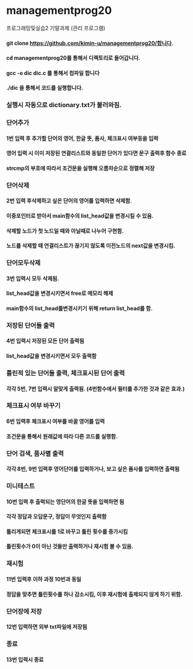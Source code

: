 # managementprog20
프로그래밍및실습2 기말과제 (관리 프로그램) 

#### git clone https://github.com/kimin-u/managementprog20/합니다.
#### cd managementprog20를 통해서 디렉토리로 들어갑니다.
#### gcc -o dic dic.c 를 통해서 컴파일 합니다
#### ./dic 을 통해서 코드를 실행합니다.
### 실행시  자동으로 dictionary.txt가 불러와짐.
### 단어추가
#### 1번 입력 후 추가할 단어의 영어, 한글 뜻, 품사, 체크표시 여부등을 입력
#### 영어 입력 시 이미 저장된 연결리스트와 동일한 단어가 있다면 문구 출력후 함수 종료 
#### strcmp의 부호에 따라서 조건문을 실행해 오름차순으로 정렬해 저장
### 단어삭제
#### 2번 입력 후삭제하고 싶은 단어의 영어를 입력하면 삭제함.
#### 이중포인터로 받아서 main함수의 list_head값을 변경시킬 수 있음.
#### 삭제할 노드가 첫 노드일 때와 아닐때로 나누어 구현함.
#### 노드를 삭제할 때 연결리스트가 끊기지 않도록 이전노드의 next값을 변경시킴.
### 단어모두삭제
#### 3번 입력시 모두 삭제됨.
#### list_head값을 변경시키면서 free로 메모리 해제
#### main함수의 list_head를변경시키기 위해 return list_head를 함. 
### 저장된 단어들 출력
#### 4번 입력시 저장된 모든 단어 출력됨
#### list_head값을 변경시키면서 모두 출력함
### 틀린적 있는 단어들 출력, 체크표시된 단어 출력
#### 각각 5번, 7번 입력시 알맞게 출력됨. (4번함수에서 필터를 추가한 것과 같은 효과.)
### 체크표시 여부 바꾸기
#### 6번 입력후 체크표시 여부를 바꿀 영어를 입력 
#### 조건문을 통해서 원래값에 따라 다른 코드를 실행함. 
### 단어 검색, 품사별 출력
#### 각각 8번, 9번 입력후 영어단어를 입력하거나, 보고 싶은 품사를 입력하면 출력됨
### 미니테스트
#### 10번 입력 후 출력되는 영단어의 한글 뜻을 입력하면 됨
#### 각각 정답과 오답문구, 정답이 무엇인지 출력함
#### 틀리게되면 체크표시를 1로 바꾸고 틀린 횟수를 증가시킴
#### 틀린횟수가 0이 아닌 것들만 출력하거나 재시험 볼 수 있음.
### 재시험
#### 11번 입력후 이하 과정 10번과 동일
#### 정답을 맞추면 틀린횟수를 하나 감소시킴, 이후 재시험에 출제되지 않게 하기 위함.
### 단어장에 저장
#### 12번 입력하면 외부 txt파일에 저장됨
### 종료
#### 13번 입력시 종료
